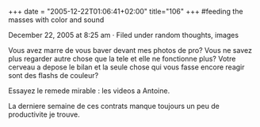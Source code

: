 +++
date = "2005-12-22T01:06:41+02:00"
title="106"
+++
#feeding the masses with color and sound

December 22, 2005 at 8:25 am · Filed under random thoughts, images

Vous avez marre de vous baver devant mes photos de pro?
Vous ne savez plus regarder autre chose que la tele et elle ne fonctionne plus?
Votre cerveau a depose le bilan et la seule chose qui vous fasse encore reagir sont des flashs de couleur?

Essayez le remede mirable : les videos a Antoine.

La derniere semaine de ces contrats manque toujours un peu de productivite je trouve.

